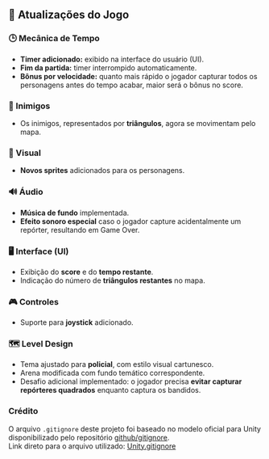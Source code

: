 ## 🚓 Atualizações do Jogo

### 🕒 Mecânica de Tempo
- **Timer adicionado:** exibido na interface do usuário (UI).
- **Fim da partida:** timer interrompido automaticamente.
- **Bônus por velocidade:** quanto mais rápido o jogador capturar todos os personagens antes do tempo acabar, maior será o bônus no score.

### 🚨 Inimigos
- Os inimigos, representados por **triângulos**, agora se movimentam pelo mapa.

### 🎨 Visual
- **Novos sprites** adicionados para os personagens.

### 🔊 Áudio
- **Música de fundo** implementada.
- **Efeito sonoro especial** caso o jogador capture acidentalmente um repórter, resultando em Game Over.

### 🖥️ Interface (UI)
- Exibição do **score** e do **tempo restante**.
- Indicação do número de **triângulos restantes** no mapa.

### 🎮 Controles
- Suporte para **joystick** adicionado.

### 🗺️ Level Design
- Tema ajustado para **policial**, com estilo visual cartunesco.
- Arena modificada com fundo temático correspondente.
- Desafio adicional implementado: o jogador precisa **evitar capturar repórteres quadrados** enquanto captura os bandidos.

### Crédito

O arquivo `.gitignore` deste projeto foi baseado no modelo oficial para Unity disponibilizado pelo repositório [github/gitignore](https://github.com/github/gitignore).  
Link direto para o arquivo utilizado: [Unity.gitignore](https://github.com/github/gitignore/blob/main/Unity.gitignore)
